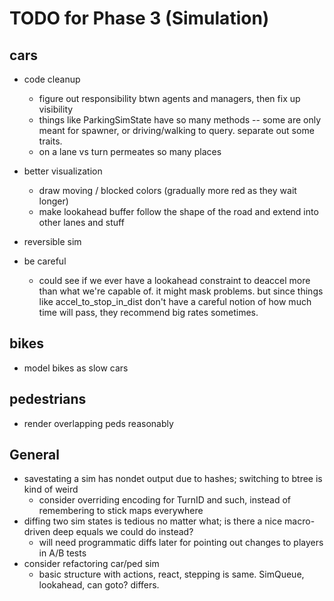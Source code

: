 # TODO for Phase 3 (Simulation)

## cars

- code cleanup
	- figure out responsibility btwn agents and managers, then fix up visibility
	- things like ParkingSimState have so many methods -- some are only
	  meant for spawner, or driving/walking to query. separate out some
          traits.
	- on a lane vs turn permeates so many places

- better visualization
	- draw moving / blocked colors (gradually more red as they wait longer)
	- make lookahead buffer follow the shape of the road and extend into other lanes and stuff

- reversible sim

- be careful
	- could see if we ever have a lookahead constraint to deaccel more than
	  what we're capable of. it might mask problems. but since things like
          accel_to_stop_in_dist don't have a careful notion of how much time will pass,
          they recommend big rates sometimes.

## bikes

- model bikes as slow cars

## pedestrians

- render overlapping peds reasonably

## General

- savestating a sim has nondet output due to hashes; switching to btree is kind of weird
	- consider overriding encoding for TurnID and such, instead of remembering to stick maps everywhere
- diffing two sim states is tedious no matter what; is there a nice macro-driven deep equals we could do instead?
	- will need programmatic diffs later for pointing out changes to players in A/B tests
- consider refactoring car/ped sim
	- basic structure with actions, react, stepping is same. SimQueue, lookahead, can goto? differs.
